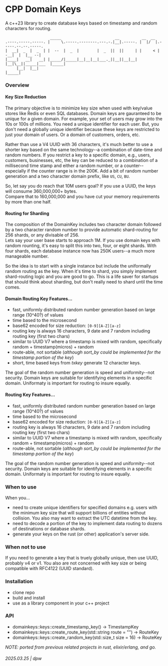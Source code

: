 # CPP Domain Keys

A c++23 library to create database keys based on timestamp and random characters for routing.

```
                    _____                        __          __  __                    
.----.-----.-----. |     \.-----.--------.---.-.|__|.-----. |  |/  |.-----.--.--.-----.
|  __|  _  |  _  | |  --  |  _  |        |  _  ||  ||     | |     < |  -__|  |  |__ --|
|____|   __|   __| |_____/|_____|__|__|__|___._||__||__|__| |__|\__||_____|___  |_____|
     |__|  |__|                                                           |_____|      
```

### Overview

#### Key Size Reduction

The primary objective is to minimize key size when used with key/value stores like Redis or even SQL databases.  Domain keys are gauranteed to be unique for a given domain.  For example, your
set of users may grow into the 10s or 100s of millions.  You need a unique identifier for each user.  But, you don't need a globally unique identifier because these keys are restricted to just 
your domain of users.  Or a domain of customers, orders, etc.

Rather than use a V4 UUID with 36 characters, it's much better to use a shorter key based on the same technology--a combination of date-time and random numbers.  If you restrict a key
to a specific domain, e.g., users, customers, businesses, etc, the key can be reduced to a combination of a millisecond time stamp and either a random number, or a counter--especially
if the counter range is in the 200K.  Add a bit of random number generation and a two character domain prefix, like `US`, `CU`, `BU`.

So, let say you do reach that 10M users goal?  If you use a UUID, the keys will consume 360,000,000+ bytes.  
Compare that to 160,000,000 and you have cut your memory requirements by more than one half.

#### Routing for Sharding

The composition of the DomainKey includes two character domain followed by a two character random number to provide automatic shard-routing for 256 shards, or any divisable of 256.  
Lets say your user base starts to approach 1M.  If you use domain keys with random rounting, it's easy to split this into two, four, or eight shards.  With four shards, each database instance
now has 250K users--a much more manageable number.

So the idea is to start with a single instance but include the uniformally random routing as the key.  When it's time to shard, you simply implement shard-routing logic and you are good to go.
This is a life saver for startups that should think about sharding, but don't really need to shard until the time comes.

#### Domain Routing Key Features...

* fast, uniformly distributed random number generation based on large range (10^40?) of values
* time based to the microsecond
* base62 encoded for size reduction: `[0-9][A-Z][a-z]`
* routing key is always 16 characters, 9 date and 7 random including routing key (first two chars)
* similar to UUID V7 where a timestamp is mixed with random, specifically random + timestamp(micros) + random
* route-able, not sortable (_although sort_by could be implemented for the timestamp portion of the key_)
* short, time based keys from _txkey_ generate 12 character keys.

The goal of the random number generation is speed and uniformity--not security.  Domain keys are suitable for identifying elements in a specific domain.  Uniformaty is important for routing to insure equally.

#### Routing Key Features...

* fast, uniformly distributed random number generation based on large range (10^40?) of values
* time based to the microsecond
* base62 encoded for size reduction: `[0-9][A-Z][a-z]`
* routing key is always 16 characters, 9 date and 7 random including routing key (first two chars)
* similar to UUID V7 where a timestamp is mixed with random, specifically random + timestamp(micros) + random
* route-able, not sortable (_although sort_by could be implemented for the timestamp portion of the key_)

The goal of the random number generation is speed and uniformity--not security.  Domain keys are suitable for identifying elements in a specific domain.  Uniformaty is important for routing to insure equally.

### When to use

When you...

* need to create unique identifiers for specified domains e.g. users with the minimum key size that will support billions of entities without collision. You also may want to extract the UTC datetime from the key.
* need to decode a portion of the key to implement data routing to dozens of destinations or database shards.
* generate your keys on the rust (or other) application's server side.

### When not to use

If you need to generate a key that is truely globally unique, then use UUID, probably v4 or v1.  You also are not concerned with key size or being compatible with RFC4122 (UUID standard).

### Installation

* clone repo
* build and install
* use as a library component in your c++ project

### API

* domainkeys::keys::create_timestamp_key() -> TimestampKey
* domainkeys::keys::create_route_key(std::string route = "") -> RouteKey
* domainkeys::keys::create_random_key(std::size_t size = 16) -> RouteKey

_NOTE: ported from previous related projects in rust, elixir/erlang, and go._

###### 2025.03.25 | dpw

